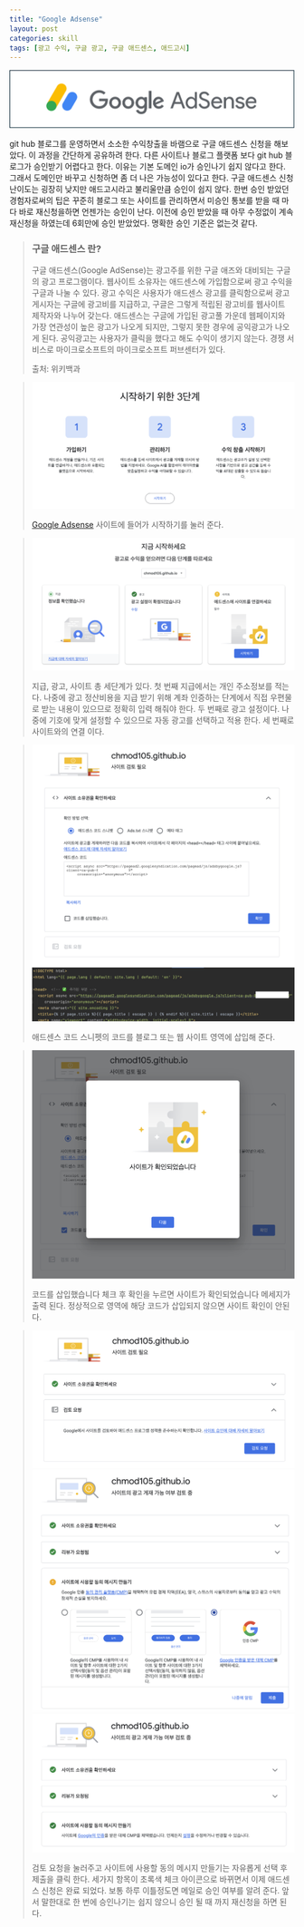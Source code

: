 ```yaml
---
title: "Google Adsense"
layout: post
categories: skill
tags: [광고 수익, 구글 광고, 구글 애드센스, 애드고시]
---
```

![](../image/google_adsense/google_ads.png)


git hub 블로그를 운영하면서 소소한 수익창출을 바램으로 구글 애드센스 신청을 해보았다. 이 과정을 간단하게 공유하려 한다.
다른 사이트나 블로그 플랫폼 보다 git hub 블로그가 승인받기 어렵다고 한다. 이유는 기본 도메인 io가 승인나기 쉽지 않다고 한다.
그래서 도메인만 바꾸고 신청하면 좀 더 나은 가능성이 있다고 한다. 구글 애드센스 신청 난이도는 굉장히 낮지만 애드고시라고 불리울만큼 승인이 쉽지 않다.
한번 승인 받았던 경험자로써의 팁은 꾸준히 블로그 또는 사이트를 관리하면서 미승인 통보를 받을 때 마다 바로 재신청을하면 언젠가는 승인이 난다.
이전에 승인 받았을 때 아무 수정없이 계속 재신청을 하였는데 6회만에 승인 받았었다. 명확한 승인 기준은 없는것 같다.
> ### 구글 애드센스 란?
> 구글 애드센스(Google AdSense)는 광고주를 위한 구글 애즈와 대비되는 구글의 광고 프로그램이다. 웹사이트 소유자는 애드센스에 가입함으로써 광고 수익을 구글과 나눌 수 있다. 광고 수익은 사용자가 애드센스 광고를 클릭함으로써 광고 게시자는 구글에 광고비를 지급하고, 구글은 그렇게 적립된 광고비를 웹사이트 제작자와 나누어 갖는다. 애드센스는 구글에 가입된 광고풀 가운데 웹페이지와 가장 연관성이 높은 광고가 나오게 되지만, 그렇지 못한 경우에 공익광고가 나오게 된다. 공익광고는 사용자가 클릭을 했다고 해도 수익이 생기지 않는다.
> 경쟁 서비스로 마이크로소프트의 마이크로소프트 퍼브센터가 있다.
> 
> 출처: 위키백과

> ![](../image/google_adsense/1.png)
> 
> [Google Adsense] 사이트에 들어가 시작하기를 눌러 준다.

> ![](../image/google_adsense/2.png)
> 
> 지급, 광고, 사이트 총 세단계가 있다.
> 첫 번째 지급에서는 개인 주소정보를 적는다. 나중에 광고 정산비용을 지급 받기 위해 계좌 인증하는 단계에서 직접 우편물로 받는 내용이 있으므로 정확히 입력 해줘야 한다.
> 두 번째로 광고 설정이다. 나중에 기호에 맞게 설정할 수 있으므로 자동 광고를 선택하고 적용 한다.
> 세 번째로 사이트와의 연결 이다.

> ![](../image/google_adsense/3.png)
> ![](../image/google_adsense/4.png)
> 
> 애드센스 코드 스니펫의 코드를 블로그 또는 웹 사이트 <head> 영역에 삽입해 준다.

> ![](../image/google_adsense/5.png)
> 
> 코드를 삽입했습니다 체크 후 확인을 누르면 사이트가 확인되었습니다 메세지가 출력 된다. 정상적으로 <head>영역에 해당 코드가 삽입되지 않으면 사이트 확인이 안된다.

> ![](../image/google_adsense/6.png)
> ![](../image/google_adsense/7.png)
> ![](../image/google_adsense/8.png)
> 
> 검토 요청을 눌러주고 사이트에 사용할 동의 메시지 만들기는 자유롭게 선택 후 제출을 클릭 한다.
> 세가지 항목이 초록색 체크 아이콘으로 바뀌면서 이제 애드센스 신청은 완료 되었다. 보통 하루 이틀정도면 메일로 승인 여부를 알려 준다.
> 앞서 말한대로 한 번에 승인나기는 쉽지 않으니 승인 될 때 까지 재신청을 하면 된다.


[Google Adsense]: https://adsense.google.com/intl/ko_kr/start/
